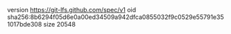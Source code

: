 version https://git-lfs.github.com/spec/v1
oid sha256:8b6294f05d6e0a00ed34509a942dfca0855032f9c0529e55791e351017bde308
size 20548
